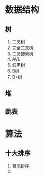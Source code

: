 # 数据结构

## 树

1. 二叉树
2. 完全二叉树
3. 二叉搜索树
4. AVL
5. 红黑树
6. B树
7. B+树

## 堆

## 跳表

# 算法

## 十大排序

1. 冒泡排序
2. 